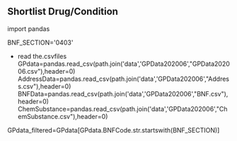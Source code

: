## Shortlist Drug/Condition

import pandas

BNF_SECTION='0403'

- read the.csvfiles
GPdata=pandas.read_csv(path.join('data','GPData202006',"GPData202006.csv"),header=0)
AddressData=pandas.read_csv(path.join('data','GPData202006',"Address.csv"),header=0)
BNFData=pandas.read_csv(path.join('data','GPData202006',"BNF.csv"),header=0)
ChemSubstance=pandas.read_csv(path.join('data','GPData202006',"ChemSubstance.csv"),header=0)

GPdata_filtered=GPdata[GPdata.BNFCode.str.startswith(BNF_SECTION)]
